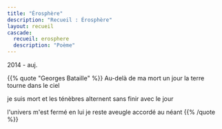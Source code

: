 ```yaml
---
title: "Érosphère"
description: "Recueil : Érosphère"
layout: recueil
cascade:
  recueil: erosphere
  description: "Poème"
---
```


2014 - auj.

{{% quote "Georges Bataille" %}}
Au-delà de ma mort
un jour
la terre tourne dans le ciel

je suis mort
et les ténèbres
alternent sans finir avec le jour

l'univers m'est fermé
en lui je reste aveugle
accordé au néant
{{% /quote %}}
